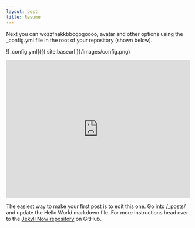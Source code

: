 ```yaml
---
layout: post
title: Resume
---
```


Next you can wozzfnakkbbogogoooo, avatar and other options using the _config.yml file in the root of your repository (shown below).

![_config.yml]({{ site.baseurl }}/images/config.png)

<embed src="https://drive.google.com/viewerng/
viewer?embedded=true&url=http://enigmaticlogic.github.io/images/config.png" width="500" height="375">

The easiest way to make your first post is to edit this one. Go into /_posts/ and update the Hello World markdown file. For more instructions head over to the [Jekyll Now repository](https://github.com/barryclark/jekyll-now) on GitHub.
